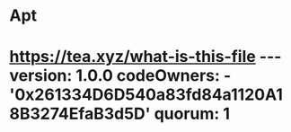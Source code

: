 # Apt
# https://tea.xyz/what-is-this-file --- version: 1.0.0 codeOwners:   - '0x261334D6D540a83fd84a1120A18B3274EfaB3d5D' quorum: 1
